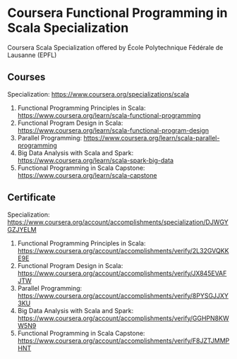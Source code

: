 # Coursera Functional Programming in Scala Specialization

Coursera Scala Specialization offered by École Polytechnique Fédérale de Lausanne (EPFL) 

## Courses

Specialization: https://www.coursera.org/specializations/scala

1. Functional Programming Principles in Scala: https://www.coursera.org/learn/scala-functional-programming
2. Functional Program Design in Scala: https://www.coursera.org/learn/scala-functional-program-design
3. Parallel Programming: https://www.coursera.org/learn/scala-parallel-programming
4. Big Data Analysis with Scala and Spark: https://www.coursera.org/learn/scala-spark-big-data
5. Functional Programming in Scala Capstone: https://www.coursera.org/learn/scala-capstone

## Certificate

Specialization: https://www.coursera.org/account/accomplishments/specialization/DJWGYGZJYELM

1. Functional Programming Principles in Scala: https://www.coursera.org/account/accomplishments/verify/2L32GVQKKE9E
2. Functional Program Design in Scala: https://www.coursera.org/account/accomplishments/verify/JX845EVAFJTW
3. Parallel Programming: https://www.coursera.org/account/accomplishments/verify/8PYSGJJXY3KU
4. Big Data Analysis with Scala and Spark: https://www.coursera.org/account/accomplishments/verify/GGHPN8KWW5N9
5. Functional Programming in Scala Capstone: https://www.coursera.org/account/accomplishments/verify/F8JZTJMMPHNT


